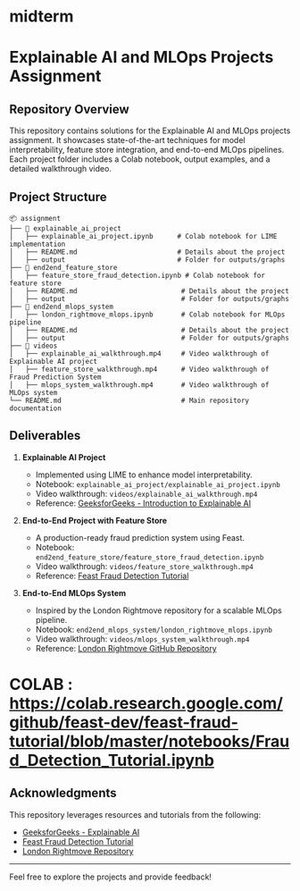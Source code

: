 # midterm
# Explainable AI and MLOps Projects Assignment

## Repository Overview

This repository contains solutions for the Explainable AI and MLOps projects assignment. It showcases state-of-the-art techniques for model interpretability, feature store integration, and end-to-end MLOps pipelines. Each project folder includes a Colab notebook, output examples, and a detailed walkthrough video.

## Project Structure

```
📦 assignment
├── 📁 explainable_ai_project
│   ├── explainable_ai_project.ipynb      # Colab notebook for LIME implementation
│   ├── README.md                         # Details about the project
│   ├── output                            # Folder for outputs/graphs
├── 📁 end2end_feature_store
│   ├── feature_store_fraud_detection.ipynb # Colab notebook for feature store
│   ├── README.md                          # Details about the project
│   ├── output                             # Folder for outputs/graphs
├── 📁 end2end_mlops_system
│   ├── london_rightmove_mlops.ipynb       # Colab notebook for MLOps pipeline
│   ├── README.md                          # Details about the project
│   ├── output                             # Folder for outputs/graphs
├── 📁 videos
│   ├── explainable_ai_walkthrough.mp4     # Video walkthrough of Explainable AI project
│   ├── feature_store_walkthrough.mp4      # Video walkthrough of Fraud Prediction System
│   ├── mlops_system_walkthrough.mp4       # Video walkthrough of MLOps system
└── README.md                              # Main repository documentation
```

## Deliverables

1. **Explainable AI Project**
   - Implemented using LIME to enhance model interpretability.
   - Notebook: `explainable_ai_project/explainable_ai_project.ipynb`
   - Video walkthrough: `videos/explainable_ai_walkthrough.mp4`
   - Reference: [GeeksforGeeks - Introduction to Explainable AI](https://www.geeksforgeeks.org/introduction-to-explainable-aixai-using-lime/)

2. **End-to-End Project with Feature Store**
   - A production-ready fraud prediction system using Feast.
   - Notebook: `end2end_feature_store/feature_store_fraud_detection.ipynb`
   - Video walkthrough: `videos/feature_store_walkthrough.mp4`
   - Reference: [Feast Fraud Detection Tutorial](https://colab.research.google.com/github/feast-dev/feast-fraud-tutorial/blob/master/notebooks/Fraud_Detection_Tutorial.ipynb)

3. **End-to-End MLOps System**
   - Inspired by the London Rightmove repository for a scalable MLOps pipeline.
   - Notebook: `end2end_mlops_system/london_rightmove_mlops.ipynb`
   - Video walkthrough: `videos/mlops_system_walkthrough.mp4`
   - Reference: [London Rightmove GitHub Repository](https://github.com/alexandergirardet/london_rightmove)
# COLAB : https://colab.research.google.com/github/feast-dev/feast-fraud-tutorial/blob/master/notebooks/Fraud_Detection_Tutorial.ipynb

## Acknowledgments

This repository leverages resources and tutorials from the following:
- [GeeksforGeeks - Explainable AI](https://www.geeksforgeeks.org/introduction-to-explainable-aixai-using-lime/)
- [Feast Fraud Detection Tutorial](https://colab.research.google.com/github/feast-dev/feast-fraud-tutorial/blob/master/notebooks/Fraud_Detection_Tutorial.ipynb)
- [London Rightmove Repository](https://github.com/alexandergirardet/london_rightmove)

---

Feel free to explore the projects and provide feedback!
